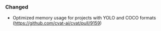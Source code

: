 ### Changed

- Optimized memory usage for projects with YOLO and COCO formats
  (<https://github.com/cvat-ai/cvat/pull/9159>)
